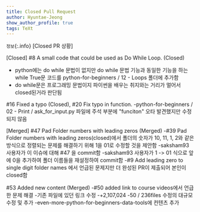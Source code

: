```yaml
---
title: Closed Pull Request
author: Hyuntae-Jeong
show_author_profile: true
tags: TeXt
---
```


`정보`{:.info}
[Closed PR 상황]

[Closed]
#8 A small code that could be used as Do While Loop. (Closed)
- python에는 do while 문법이 없지만 do while 문법 기능과 동일한 기능을 하는 while True문 코드를 python-for-beginners / 12 - Loops 폴더에 추가함
- do while문은 프로그래밍 문법이지 파이썬을 배우는 취지와는 거리가 멀어서 closed된거라 판단됨

#16 Fixed a typo (Closed), #20 Fix typo in function.
-python-for-beginners / 02 - Print / ask_for_input.py 파일에 주석 부분에 "funciton" 오타 발견했지만 수정되지 않음

[Merged]
#47 Pad Folder numbers with leading zeros (Merged)
-#39 Pad Folder numbers with leading zeros(closed)에서 폴더의 숫자가 10, 11, 1, 2와 같은 방식으로 정렬되는 문제를 해결하기 위해 1을 01로 수정할 것을 제안함
-saksham93 사용자가 이 이슈에 대해 #47 을 commit함
-saksham93 사용자가 1 -> 01 식으로 앞에 0을 추가하여 폴더 이름들을 재설정하여 commit함
-#9 Add leading zero to single digit folder names 에서 언급된 문제지만 더 완성된 PR이 제출되어 본인이 closed함

#53 Added new content (Merged)
-#50 added link to course videos에서 언급한 문제 해결
-기존 파일에 있던 링크 수정
-+2,107,024 -50 / 236files 수정의 대규모 수정 및 추가
-even-more-python-for-beginners-data-tools에 컨텐츠 추가
